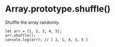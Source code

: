 # Array.prototype.shuffle()

Shuffle the array randomly.

```
let arr = [1, 2, 3, 4, 5];
arr.shuffle();
console.log(arr); // [ 2, 1, 4, 3, 5 ]
```
